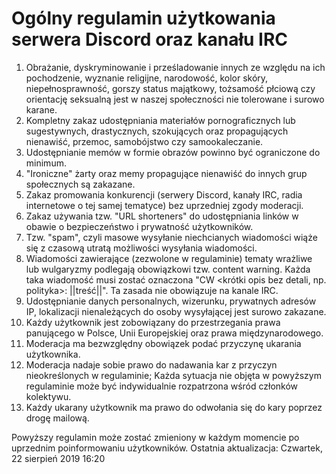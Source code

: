 # Ogólny regulamin użytkowania serwera Discord oraz kanału IRC

1. Obrażanie, dyskryminowanie i prześladowanie innych ze względu na ich pochodzenie, wyznanie religijne, narodowość, kolor skóry, niepełnosprawność, gorszy status majątkowy, tożsamość płciową czy orientację seksualną jest w naszej społeczności nie tolerowane i surowo karane.
2. Kompletny zakaz udostępniania materiałów pornograficznych lub sugestywnych, drastycznych, szokujących oraz propagujących nienawiść, przemoc, samobójstwo czy samookaleczanie.
3. Udostępnianie memów w formie obrazów powinno być ograniczone do minimum.
4. "Ironiczne" żarty oraz memy propagujące nienawiść do innych grup społecznych są zakazane.
5. Zakaz promowania konkurencji (serwery Discord, kanały IRC, radia internetowe o tej samej tematyce) bez uprzedniej zgody moderacji.
6. Zakaz używania tzw. "URL shorteners" do udostępniania linków w obawie o bezpieczeństwo i prywatność użytkowników.
7. Tzw. "spam", czyli masowe wysyłanie niechcianych wiadomości wiąże się z czasową utratą możliwości wysyłania wiadomości.
8. Wiadomości zawierające (zezwolone w regulaminie) tematy wrażliwe lub wulgaryzmy podlegają obowiązkowi tzw. content warning. Każda taka wiadomość musi zostać oznaczona "CW <krótki opis bez detali, np. polityka>: ||treść||". Ta zasada nie obowiązuje na kanale IRC.
9. Udostępnianie danych personalnych, wizerunku, prywatnych adresów IP, lokalizacji nienależących do osoby wysyłającej jest surowo zakazane.
10. Każdy użytkownik jest zobowiązany do przestrzegania prawa panującego w Polsce, Unii Europejskiej oraz prawa międzynarodowego.
11. Moderacja ma bezwzględny obowiązek podać przyczynę ukarania użytkownika.
12. Moderacja nadaje sobie prawo do nadawania kar z przyczyn nieokreślonych w regulaminie; Każda sytuacja nie objęta w powyższym regulaminie może być indywidualnie rozpatrzona wśród członków kolektywu.
13. Każdy ukarany użytkownik ma prawo do odwołania się do kary poprzez drogę mailową.

Powyższy regulamin może zostać zmieniony w każdym momencie po uprzednim poinformowaniu użytkowników.
Ostatnia aktualizacja: Czwartek, 22 sierpień 2019 16:20
